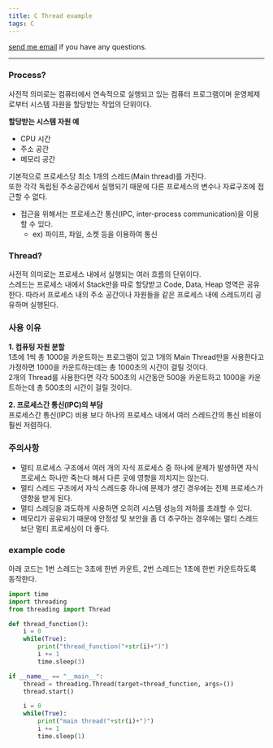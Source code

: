 ```yaml
---
title: C Thread example
tags: C
---
```


[send me email](mailto:jewel7492@gmail.com) if you have any questions.

<!--more-->

---
### Process?  

사전적 의미로는 컴퓨터에서 연속적으로 실행되고 있는 컴퓨터 프로그램이며 운영체제로부터 시스템 자원을 할당받는 작업의 단위이다.  

**할당받는 시스템 자원 예**  
* CPU 시간
* 주소 공간  
* 메모리 공간  

기본적으로 프로세스당 최소 1개의 스레드(Main thread)를 가진다.  
또한 각각 독립된 주소공간에서 실행되기 때문에 다른 프로세스의 변수나 자료구조에 접근할 수 없다.  
* 접근을 위해서는 프로세스간 통신(IPC, inter-process communication)을 이용할 수 있다.  
    * ex) 파이프, 파일, 소켓 등을 이용하여 통신  

### Thread?  

사전적 의미로는 프로세스 내에서 실행되는 여러 흐름의 단위이다.  
스레드는 프로세스 내에서 Stack만을 따로 할당받고 Code, Data, Heap 영역은 공유한다. 따라서 프로세스 내의 주소 공간이나 자원들을 같은 프로세스 내에 스레드끼리 공유하며 실행된다.  

### 사용 이유  

**1. 컴퓨팅 자원 분할**     
1초에 1씩 총 1000을 카운트하는 프로그램이 있고 1개의 Main Thread만을 사용한다고 가정하면 1000을 카운트하는데는 총 1000초의 시간이 걸릴 것이다.  
2개의 Thread를 사용한다면 각각 500초의 시간동안 500을 카운트하고 1000을 카운트하는데 총 500초의 시간이 걸릴 것이다.  

**2. 프로세스간 통신(IPC)의 부담**  
프로세스간 통신(IPC) 비용 보다 하나의 프로세스 내에서 여러 스레드간의 통신 비용이 훨씬 저렴하다.

### 주의사항  

* 멀티 프로세스 구조에서 여러 개의 자식 프로세스 중 하나에 문제가 발생하면 자식 프로세스 하나만 죽는다 해서 다른 곳에 영향을 끼치지는 않는다.  
* 멀티 스레드 구조에서 자식 스레드중 하나에 문제가 생긴 경우에는 전체 프로세스가 영향을 받게 된다.  
* 멀티 스레딩을 과도하게 사용하면 오히려 시스템 성능의 저하를 초래할 수 있다.  
* 메모리가 공유되기 때문에 안정성 및 보안을 좀 더 추구하는 경우에는 멀티 스레드보단 멀티 프로세싱이 더 좋다.  

### example code  

아래 코드는 1번 스레드는 3초에 한번 카운트, 2번 스레드는 1초에 한번 카운트하도록 동작한다.  

```python
import time
import threading
from threading import Thread

def thread_function():
    i = 0
    while(True):
        print("thread_function("+str(i)+")")
        i += 1
        time.sleep(3)

if __name__ == "__main__":
    thread = threading.Thread(target=thread_function, args=())
    thread.start()

    i = 0
    while(True):
        print("main thread("+str(i)+")")
        i += 1
        time.sleep(1) 
```